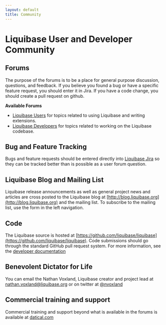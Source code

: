 ```yaml
---
layout: default
title: Community
---
```


# Liquibase User and Developer Community #

## Forums ##

The purpose of the forums is to be a place for general purpose discussion, questions, and feedback.
If you believe you found a bug or have a specific feature request, you should enter it in Jira.
If you have a code change, you should create a pull request on github.

**Available Forums**
- [Liquibase Users](http://forum.liquibase.org/#Forum/liquibase-users) for topics related to using Liquibase and writing extensions.
- [Liquibase Developers](http://forum.liquibase.org/#Forum/liquibase-development) for topics related to working on the Liquibase codebase.

## Bug and Feature Tracking ##

Bugs and feature requests should be entered directly into [Liquibase Jira](http://liquibase.jira.com/browse/CORE) so they can be tracked better than is possible as a user forum question.

## Liquibase Blog and Mailing List ##

Liquibase release announcements as well as general project news and articles are cross posted to the Liquibase blog at [http://blog.liquibase.org](http://blog.liquibase.org) and the mailing list. To subscribe to the mailing list, use the form in the left navigation.

## Code ##

The Liquibase source is hosted at [https://github.com/liquibase/liquibase](https://github.com/liquibase/liquibase). Code submissions should go through the standard GitHub pull request system.
For more information, see the [developer documentation](../development/index.html)

## Benevolent Dictator for Life ##

You can email the Nathan Voxland, Liquibase creator and project lead at <a href="mailto:nathan.voxland@liquibase.org">nathan.voxland@liquibase.org</a> or on twitter at <a href="https://twitter.com/nvoxland">@nvoxland</a>

## Commercial training and support ##

Commercial training and support beyond what is available in the forums is available at [datical.com](http://www.datical.com/liquibase-support-training-datical/)